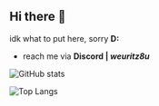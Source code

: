 ## Hi there 👋

idk what to put here, sorry **D:**

- reach me via **Discord | *weuritz8u***

![GitHub stats](https://github-readme-stats.vercel.app/api?username=weuritz8u&theme=radical)

![Top Langs](https://github-readme-stats.vercel.app/api/top-langs/?username=weuritz8u&layout=compact&theme=radical&langs_count=20)

<!--
**weuritz8u/weuritz8u** is a ✨ _special_ ✨ repository because its `README.md` (this file) appears on your GitHub profile.

Here are some ideas to get you started:

- 🔭 I’m currently working on ...
- 🌱 I’m currently learning ...
- 👯 I’m looking to collaborate on ...
- 🤔 I’m looking for help with ...
- 💬 Ask me about ...
- 📫 How to reach me: ...
- 😄 Pronouns: ...
- ⚡ Fun fact: ...

pfp: https://de.wikipedia.org/wiki/Rockwell_B-1#/media/Datei:B1_fire.jpg

-->
